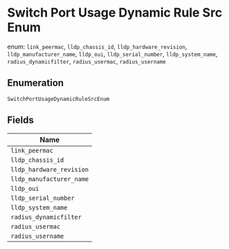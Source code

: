 
# Switch Port Usage Dynamic Rule Src Enum

enum: `link_peermac`, `lldp_chassis_id`, `lldp_hardware_revision`, `lldp_manufacturer_name`, `lldp_oui`, `lldp_serial_number`, `lldp_system_name`, `radius_dynamicfilter`, `radius_usermac`, `radius_username`

## Enumeration

`SwitchPortUsageDynamicRuleSrcEnum`

## Fields

| Name |
|  --- |
| `link_peermac` |
| `lldp_chassis_id` |
| `lldp_hardware_revision` |
| `lldp_manufacturer_name` |
| `lldp_oui` |
| `lldp_serial_number` |
| `lldp_system_name` |
| `radius_dynamicfilter` |
| `radius_usermac` |
| `radius_username` |

